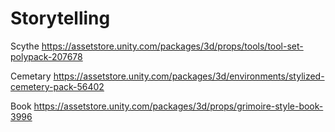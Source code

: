 # Storytelling
 


 Scythe
 https://assetstore.unity.com/packages/3d/props/tools/tool-set-polypack-207678

 Cemetary
 https://assetstore.unity.com/packages/3d/environments/stylized-cemetery-pack-56402

 Book
 https://assetstore.unity.com/packages/3d/props/grimoire-style-book-3996
